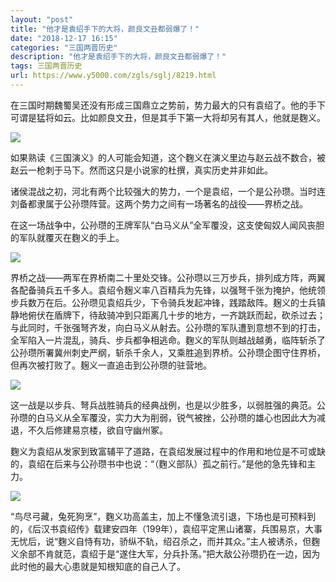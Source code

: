 ```yaml
---
layout: "post"
title: "他才是袁绍手下的大将，颜良文丑都弱爆了！"
date: "2018-12-17 16:15"
categories: "三国两晋历史"
description: "他才是袁绍手下的大将，颜良文丑都弱爆了！"
tags: 三国两晋历史
url: https://www.y5000.com/zgls/sglj/8219.html
---
```






在三国时期魏蜀吴还没有形成三国鼎立之势前，势力最大的只有袁绍了。他的手下可谓是猛将如云。比如颜良文丑，但是其手下第一大将却另有其人，他就是麴义。

![](https://img.y5000.com/uploads/allimg/161226/8-1612261025435A.jpg)

如果熟读《三国演义》的人可能会知道，这个麴义在演义里边与赵云战不数合，被赵云一枪刺于马下。然而这只是小说家的杜撰，真实历史并非如此。

诸侯混战之初，河北有两个比较强大的势力，一个是袁绍，一个是公孙瓒。当时连刘备都隶属于公孙瓒阵营。这两个势力之间有一场著名的战役——界桥之战。

在这一场战争中，公孙瓒的王牌军队“白马义从”全军覆没，这支使匈奴人闻风丧胆的军队就覆灭在麴义的手上。

![](https://img.y5000.com/uploads/allimg/161226/8-1612261025504F.jpg)

界桥之战——两军在界桥南二十里处交锋。公孙瓒以三万步兵，排列成方阵，两翼各配备骑兵五千多人。袁绍令麹义率八百精兵为先锋，以强弩千张为掩护，他统领步兵数万在后。公孙瓒见袁绍兵少，下令骑兵发起冲锋，践踏敌阵。麹义的士兵镇静地俯伏在盾牌下，待敌骑冲到只距离几十步的地方，一齐跳跃而起，砍杀过去；与此同时，千张强弩齐发，向白马义从射去。公孙瓒的军队遭到意想不到的打击，全军陷入一片混乱，骑兵、步兵都争相逃命。麴义的军队则越战越勇，临阵斩杀了公孙瓒所署冀州刺史严纲，斩杀千余人，又乘胜追到界桥。公孙瓒企图守住界桥，但再次被打败了。麹义一直追击到公孙瓒的驻营地。

![](https://img.y5000.com/uploads/allimg/161226/8-1612261025593R.jpg)

这一战是以步兵、弩兵战胜骑兵的经典战例，也是以少胜多，以弱胜强的典范。公孙瓒的白马义从全军覆没，实力大为削弱，锐气被挫，公孙瓒的雄心也因此大为减退，不久后修建易京楼，欲自守幽州冢。

麴义为袁绍从发家到致富辅平了道路，在袁绍发展过程中的作用和地位是不可或缺的，袁绍在后来与公孙瓒书中也说：“（麴义部队）孤之前行。”是他的急先锋和主力。

![](https://img.y5000.com/uploads/allimg/161226/8-16122610260UP.jpg)

“鸟尽弓藏，兔死狗烹”，麴义功高盖主，加上不懂急流引退，下场也是可预料到的，《后汉书袁绍传》载建安四年（199年），袁绍平定黑山诸寨，兵围易京，大事无忧后，说“麴义自恃有功，骄纵不轨，绍召杀之，而并其众。”主人被诱杀，但麴义余部不肯就范，袁绍于是“遂住大军，分兵扑荡。”把大敌公孙瓒扔在一边，因为此时他的最大心患就是知根知底的自己人了。
